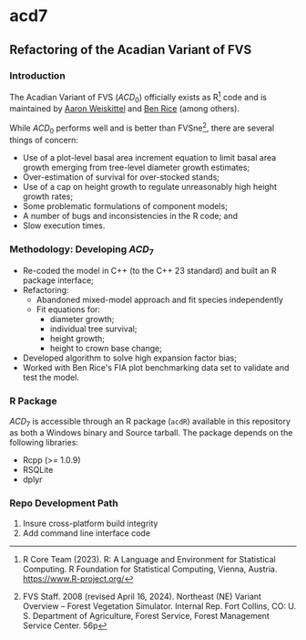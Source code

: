 # acd7

## Refactoring of the Acadian Variant of FVS

### Introduction

The Acadian Variant of FVS ($ACD_0$) officially exists as R[^readme-1] code and is maintained by [Aaron Weiskittel](mailto:aaron.weiskittel@umaine.edu) and [Ben Rice](mailto:midgard.natural.resources@gmail.com) (among others).

[^readme-1]: R Core Team (2023). R: A Language and Environment for Statistical Computing. R Foundation for Statistical Computing, Vienna, Austria. <https://www.R-project.org/>

While $ACD_0$ performs well and is better than FVSne[^readme-2], there are several things of concern:

[^readme-2]: FVS Staff. 2008 (revised April 16, 2024). Northeast (NE) Variant Overview – Forest Vegetation Simulator. Internal Rep. Fort Collins, CO: U. S. Department of Agriculture, Forest Service, Forest Management Service Center. 56p

-   Use of a plot-level basal area increment equation to limit basal area growth emerging from tree-level diameter growth estimates;
-   Over-estimation of survival for over-stocked stands;
-   Use of a cap on height growth to regulate unreasonably high height growth rates;
-   Some problematic formulations of component models;
-   A number of bugs and inconsistencies in the R code; and
-   Slow execution times.

### Methodology: Developing $ACD_7$

-   Re-coded the model in C++ (to the C++ 23 standard) and built an R package interface;
-   Refactoring:
    -   Abandoned mixed-model approach and fit species independently
    -   Fit equations for:
        -   diameter growth;
        -   individual tree survival;
        -   height growth;
        -   height to crown base change;
-   Developed algorithm to solve high expansion factor bias;
-   Worked with Ben Rice's FIA plot benchmarking data set to validate and test the model.

### R Package

$ACD_7$ is accessible through an R package (`acdR`) available in this repository as both a Windows binary and Source tarball. 
The package depends on the following libraries:

* Rcpp (>= 1.0.9)
* RSQLite
* dplyr
 
### Repo Development Path

1. Insure cross-platform build integrity
2. Add command line interface code


